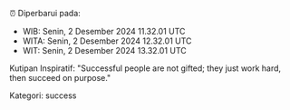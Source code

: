 ⏰ Diperbarui pada:
- WIB: Senin, 2 Desember 2024 11.32.01 UTC
- WITA: Senin, 2 Desember 2024 12.32.01 UTC
- WIT: Senin, 2 Desember 2024 13.32.01 UTC

Kutipan Inspiratif:
"Successful people are not gifted; they just work hard, then succeed on purpose."


Kategori: success

